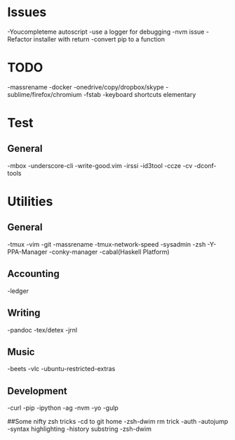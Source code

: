 # Issues
-Youcompleteme autoscript
-use a logger for debugging
-nvm issue
-Refactor installer with return
-convert pip to a function

# TODO
-massrename
-docker
-onedrive/copy/dropbox/skype
-sublime/firefox/chromium
-fstab
-keyboard shortcuts elementary

# Test
## General
-mbox
-underscore-cli
-write-good.vim
-irssi
-id3tool
-ccze
-cv
-dconf-tools

# Utilities
## General
-tmux
-vim
-git
    -massrename
    -tmux-network-speed
    -sysadmin
-zsh
-Y-PPA-Manager
-conky-manager
-cabal(Haskell Platform)

## Accounting
-ledger

## Writing
-pandoc
-tex/detex
-jrnl

## Music
-beets
-vlc
-ubuntu-restricted-extras

## Development
-curl
-pip
    -ipython
-ag
-nvm
    -yo
    -gulp

##Some nifty zsh tricks
-cd to git home
-zsh-dwim rm trick
-auth
-autojump
-syntax highlighting
-history substring
-zsh-dwim

